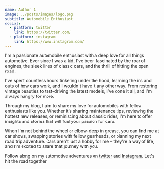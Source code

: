 ```yaml
---
name: Author 1
image: ../posts/images/logo.png
subtitle: Automobile Enthusiast
social:
  - platform: twitter
    link: https://twitter.com/
  - platform: instagram
    link: https://www.instagram.com/
---
```


I'm a passionate automobile enthusiast with a deep love for all things automotive. Ever since I was a kid, I've been fascinated by the roar of engines, the sleek lines of classic cars, and the thrill of hitting the open road.

I've spent countless hours tinkering under the hood, learning the ins and outs of how cars work, and I wouldn't have it any other way. From restoring vintage beauties to test-driving the latest models, I've done it all, and I'm always hungry for more.

Through my blog, I aim to share my love for automobiles with fellow enthusiasts like you. Whether it's sharing maintenance tips, reviewing the hottest new releases, or reminiscing about classic rides, I'm here to offer insights and stories that will fuel your passion for cars.

When I'm not behind the wheel or elbow-deep in grease, you can find me at car shows, swapping stories with fellow gearheads, or planning my next road trip adventure. Cars aren't just a hobby for me – they're a way of life, and I'm excited to share that journey with you.

Follow along on my automotive adventures on <a href="https://www.twitter.com/" target="_blank">twitter</a> and <a href="https://instagram.com/" target="_blank">Instagram</a>. Let's hit the road together!
